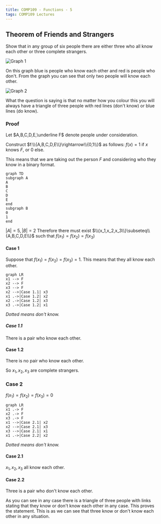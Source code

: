 ```yaml
---
title: COMP109 - Functions - 5
tags: COMP109 Lectures
---
```

## Theorem of Friends and Strangers
Show that in any group of six people there are either three who all know each other or three complete strangers.

![Graph 1]({{site.baseurl}}/assets/comp109/lectures/2020-11-13-3-1.png)

On this graph blue is people who know each other and red is people who don't. From the graph you can see that only two people will know each other.

![Graph 2]({{site.baseurl}}/assets/comp109/lectures/2020-11-13-3-2.png)

What the question is saying is that no matter how you colour this you will always have a triangle of three people with red lines (don't know) or blue lines (do know).

### Proof
Let $A,B,C,D,E,\underline F$ denote people under consideration.

Construct $f:\\{A,B,C,D,E\\}\rightarrow\\{0,1\\}$ as follows: $f(x)=1$ if $x$ knows $F$, or $0$ else. 

This means that we are taking out the person $F$ and considering who they know in a binary format.

```mermaid
graph TD
subgraph A
A
B
C
D
E
end
subgraph B
0
1
end
```

$\vert A\vert =5, \vert B\vert =2$ Therefore there must exist $\\{x_1,x_2,x_3\\}\subseteq\\{A,B,C,D,E\\}$ such that $f(x_1)=f(x_2)=f(x_3)$

#### Case 1
Suppose that $f(x_1)=f(x_2)=f(x_3)=1$. This means that they all know each other.

```mermaid
graph LR
x1 --> F
x2 --> F
x3 --> F
x2 -->|Case 1.1| x3
x1 .->|Case 1.2| x2
x2 .->|Case 1.2| x3
x3 .->|Case 1.2| x1
```
*Dotted means don't know.*

##### Case 1.1
There is a pair who know each other.

#### Case 1.2
There is no pair who know each other. 

So $x_1,x_2,x_3$ are complete strangers.

### Case 2
$f(x_1)=f(x_2)=f(x_3)=0$

```mermaid
graph LR
x1 .-> F
x2 .-> F
x3 .-> F
x1 -->|Case 2.1| x2
x2 -->|Case 2.1| x3
x3 -->|Case 2.1| x1
x1 .->|Case 2.2| x2
```
*Dotted means don't know.*

#### Case 2.1
$x_1,x_2,x_3$ all know each other.

#### Case 2.2
Three is a pair who don't know each other.

As you can see in any case there is a triangle of three people with links stating that they know or don't know each other in any case. This proves the statement. This is as we can see that three know or don't know each other in any situation.
